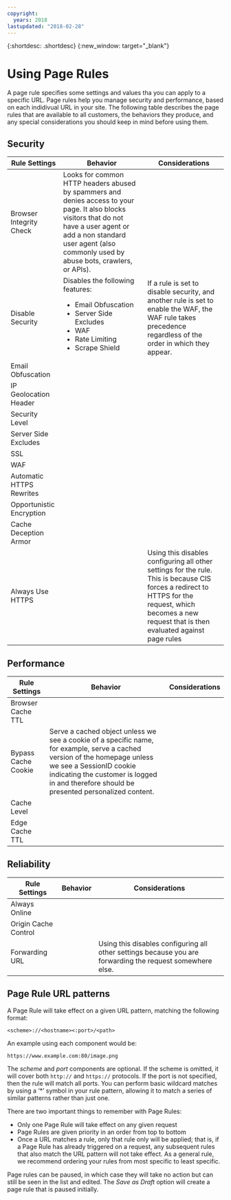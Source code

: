 ```yaml
---
copyright:
  years: 2018
lastupdated: "2018-02-28"
---
```


{:shortdesc: .shortdesc}
{:new_window: target="_blank"}

# Using Page Rules

A page rule specifies some settings and values tha you can apply to a specific URL. Page rules help you manage security and performance, based on each indidivual URL in your site. The following table describes the page rules that are available to all customers, the behaviors they produce, and any special considerations you should keep in mind before using them.

## Security

| Rule Settings | Behavior | Considerations |
|-----------|----------|----------------|
|Browser Integrity Check|Looks for common HTTP headers abused by spammers and denies access to your page. It also blocks visitors that do not have a user agent or add a non standard user agent (also commonly used by abuse bots, crawlers, or APIs). | |
|Disable Security|Disables the following features: <ul><li>Email Obfuscation</li> <li>Server Side Excludes</li> <li>WAF</li> <li>Rate Limiting</li> <li>Scrape Shield</li>|If a rule is set to disable security, and another rule is set to enable the WAF, the WAF rule takes precedence regardless of the order in which they appear.|
|Email Obfuscation| | |
|IP Geolocation Header| | |  
|Security Level| | |
|Server Side Excludes| | |
|SSL| | |
|WAF| | |  
|Automatic HTTPS Rewrites| | |
|Opportunistic Encryption| | |
|Cache Deception Armor| | |
|Always Use HTTPS| |Using this disables configuring all other settings for the rule. This is because CIS forces a redirect to HTTPS for the request, which becomes a new request that is then evaluated against page rules |

## Performance
| Rule Settings | Behavior | Considerations |
|-----------|----------|----------------|
|Browser Cache TTL | ||
|Bypass Cache Cookie|Serve a cached object unless we see a cookie of a specific name, for example, serve a cached version of the homepage unless we see a SessionID cookie indicating the customer is logged in and therefore should be presented personalized content. | |
|Cache Level| | |
|Edge Cache TTL| | |

## Reliability
| Rule Settings | Behavior | Considerations |
|-----------|----------|----------------|
|Always Online| | |
|Origin Cache Control| | |
|Forwarding URL | | Using this disables configuring all other settings because you are forwarding the request somewhere else.|

## Page Rule URL patterns

A Page Rule will take effect on a given URL pattern, matching the following format:

`<scheme>://<hostname><:port>/<path>`

An example using each component would be:

`https://www.example.com:80/image.png`

The *scheme* and *port* components are optional. If the scheme is omitted, it will cover both `http://` and `https://` protocols. If the port is not specified, then the rule will match all ports. You can perform basic wildcard matches by using a ‘*’ symbol in your rule pattern, allowing it to match a series of similar patterns rather than just one.

There are two important things to remember with Page Rules:

 * Only one Page Rule will take effect on any given request
 * Page Rules are given priority in an order from top to bottom
 * Once a URL matches a rule, only that rule only will be applied; that is, if a Page Rule has already triggered on a request, any subsequent rules that also match the URL pattern will not take effect. As a general rule, we recommend ordering your rules from most specific to least specific.

Page rules can be paused, in which case they will take no action but can still be seen in the list and edited. The *Save as Draft* option will create a page rule that is paused initially.
